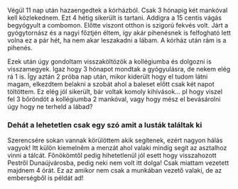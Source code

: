 Végül 11 nap után hazaengedtek a kórházból. Csak 3 hónapig két mankóval kell közlekednem. Ezt 4 hétig sikerült is tartani. Addigra a 15 centis vágás begyógyult a combomon. Előtte viszont otthon is szigorú fekvés volt. Járt a gyógytornász és a nagyi főztjén éltem, így akár pihenésnek is felfogható lett volna ez a pár hét, ha nem akar leszakadni a lábam. A kórház után rám is a pihenés.

Ezek után úgy gondoltam visszaköltözök a kollégiumba és dolgozni is visszamegyek. Igaz hogy 3 hónapot mondtak a gyógyulásra, de nekem elég rá 1 is. Így aztán 2 próba nap után, mikor kiderült hogy el tudom látni magam, elkezdtem belakni a szobát ahol a baleset előtt csak két napot töltöttem. Ez elég jól sikerült, bár voltak komoly kihívások... pl hogy viszel fel 3 bőröndöt a kollégiumba 2 mankóval, vagy hogy mész el bevásárolni úgy hogy ne terheld a lábad?

### Dehát a lehetetlen csak egy szó amit a lusták találtak ki

Szerencsére sokan vannak körülöttem akik segítenek, ezért nagyon hálás vagyok! Itt külön kiemelnêm a menzát ahol valaki mindíg segít az asztalhoz vinni a tálcát. Főnökömtől pedig hihetetlenül jól esett hogy visszahozott Pestről Dunaújvárosba, pedig neki nem volt itt dolga! Csak miattam vezetett majdnem 4 órát. Ez az amikor nem csak a munkában vezető valaki, de az emberségből is példát ad!
